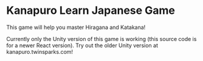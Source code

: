 # Kanapuro Learn Japanese Game

This game will help you master Hiragana and Katakana!

Currently only the Unity version of this game is working (this source code is for a newer React version). Try out the older Unity version at kanapuro.twinsparks.com!
